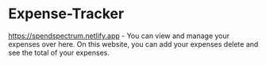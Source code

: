 # Expense-Tracker

https://spendspectrum.netlify.app - You can view and manage your expenses over here.
On this website, you can add your expenses delete and see the total of your expenses.
